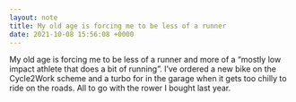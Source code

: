 ```yaml
---
layout: note
title: My old age is forcing me to be less of a runner
date: 2021-10-08 15:56:08 +0000
---
```


My old age is forcing me to be less of a runner and more of a “mostly low impact athlete that does a bit of running”. I’ve ordered a new bike on the Cycle2Work scheme and a turbo for in the garage when it gets too chilly to ride on the roads. All to go with the rower I bought last year.
